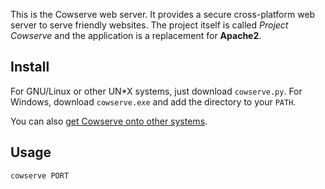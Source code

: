 This is the Cowserve web server. It provides a secure cross-platform web server to serve friendly websites. The project itself is
called *Project Cowserve* and the application is a replacement for **Apache2**.

## Install

For GNU/Linux or other UN\*X systems, just download `cowserve.py`. For Windows, download `cowserve.exe` and add the directory to your
`PATH`.

You can also [get Cowserve onto other systems](https://github.com/Tyler887/cowserve/wiki/Install).
## Usage

`cowserve PORT`
